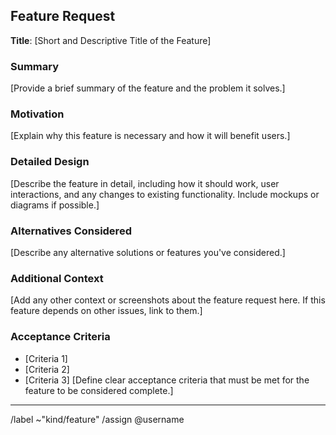 ## Feature Request

**Title**: [Short and Descriptive Title of the Feature]

### Summary
[Provide a brief summary of the feature and the problem it solves.]

### Motivation
[Explain why this feature is necessary and how it will benefit users.]

### Detailed Design
[Describe the feature in detail, including how it should work, user interactions, and any changes to existing functionality. Include mockups or diagrams if possible.]

### Alternatives Considered
[Describe any alternative solutions or features you've considered.]

### Additional Context
[Add any other context or screenshots about the feature request here. If this feature depends on other issues, link to them.]

### Acceptance Criteria
- [Criteria 1]
- [Criteria 2]
- [Criteria 3]
[Define clear acceptance criteria that must be met for the feature to be considered complete.]

---

/label ~"kind/feature"
/assign @username
